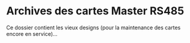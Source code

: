 # Archives des cartes Master RS485

Ce dossier contient les vieux designs (pour la maintenance des cartes encore en service)...